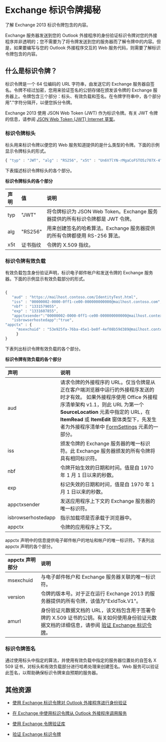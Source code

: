 
# <a name="inside-the-exchange-identity-token"></a>Exchange 标识令牌揭秘
了解 Exchange 2013 标识令牌包含的内容。



Exchange 服务器发送到您的 Outlook 外接程序的身份验证标识令牌对您的外接程序并非透明的；您不需要为了将令牌发送到您的服务器而了解令牌中的内容。但是，如果要编写与您的 Outlook 外接程序交互的 Web 服务代码，则需要了解标识令牌包含的内容。

## <a name="what-is-an-identity-token?"></a>什么是标识令牌？


标识令牌是一个 64 位编码的 URL 字符串，由发送它的 Exchange 服务器自签名。令牌不经过加密，您用来验证签名的公钥存储在颁发该令牌的 Exchange 服务器上。令牌包含三个部分：标头、有效负载和签名。在令牌字符串中，各个部分用"."字符分隔开，以便您拆分令牌。

Exchange 2013 使用 JSON Web Token (JWT) 作为标识令牌。有关 JWT 令牌的信息，请参阅 [JSON Web Token (JWT) Internet 草案](http://self-issued.info/docs/draft-goland-json-web-token-00.html)。


### <a name="identity-token-header"></a>标识令牌标头

标头用来标识令牌以便您的 Web 服务知道提供的是什么类型的令牌。下面的示例显示令牌标头的形式。

```js
{ "typ" : "JWT", "alg" : "RS256", "x5t" : "Un6V7lYN-rMgaCoFSTO5z707X-4" }
```

下表描述标识令牌标头的各个部分。


**标识令牌标头的各个部分**


|**声明**|**值**|**说明**|
|:-----|:-----|:-----|
|typ|"JWT"|将令牌标识为 JSON Web Token。Exchange 服务器提供的所有标识令牌都是 JWT 令牌。|
|alg|"RS256"|用来创建签名的哈希算法。Exchange 服务器提供的所有令牌都使用 RS-256 算法。|
|x5t|证书指纹|令牌的 X.509 指纹。|

### <a name="identity-token-payload"></a>标识令牌有效负载

有效负载包含身份验证声明，标识电子邮件帐户和发送令牌的 Exchange 服务器。下面的示例显示有效负载部分的形式。
```js

{ 
   "aud" : "https://mailhost.contoso.com/IdentityTest.html", 
   "iss" : "00000002-0000-0ff1-ce00-000000000000@mailhost.contoso.com", 
   "nbf" : "1331579055", 
   "exp" : "1331607855", 
   "appctxsender":"00000002-0000-0ff1-ce00-000000000000@mailhost.context.com",
   "isbrowserhostedapp":"true",
"appctx" : { 
     "msexchuid" : "53e925fa-76ba-45e1-be0f-4ef08b59d389@mailhost.contoso.com" "version" : "ExIdTok.V1" "amurl" :         "https://mailhost.contoso.com:443/autodiscover/metadata/json/1" 
     } 
}
```
下表列出标识令牌有效负载的各个部分。


**标识令牌有效负载的各个部分**


|**声明**|**说明**|
|:-----|:-----|
|aud|请求令牌的外接程序的 URL。仅当令牌是从正在客户端浏览器中运行的外接程序发送的时才有效。 如果外接程序使用 Office 外接程序清单架构 v1.1，则此 URL 为第一个  **SourceLocation** 元素中指定的 URL，在 **ItemRead** 或 **ItemEdit** 窗体类型下，先发生者为外接程序清单中 [FormSettings](http://msdn.microsoft.com/en-us/library/0d1a311d-939d-78c1-e968-89ddf7ebc4b4%28Office.15%29.aspx) 元素的一部分。|
|iss|颁发令牌的 Exchange 服务器的唯一标识符。此 Exchange 服务器颁发的所有令牌将具有相同标识符。|
|nbf|令牌开始生效的日期和时间。值是自 1970 年 1 月 1 日以来的秒数。 |
|exp|标记失效的日期和时间，值是自 1970 年 1 月 1 日以来的秒数。|
|appctxsender|发送应用程序上下文的 Exchange 服务器的唯一标识符。|
|isbrowserhostedapp|指示加载项是否承载于浏览器中。|
|appctx|令牌的应用程序上下文。 |
appctx 声明中的信息提供电子邮件帐户的地址和帐户的唯一标识符。下表列出 appctx 声明的各个部分。



|**appctx 声明部分**|**说明**|
|:-----|:-----|
|msexchuid|与电子邮件帐户和 Exchange 服务器关联的唯一标识符。|
|version|令牌的版本号。对于正在运行 Exchange 2013 的服务器提供的所有令牌，该值为"ExIdTok.V1"。|
|amurl|身份验证元数据文档的 URL，该文档包含用于签署令牌的 X.509 证书的公钥。有关如何使用身份验证元数据文档的详细信息，请参阅 [验证 Exchange 标识令牌](../outlook/validate-an-identity-token.md)。|

### <a name="identity-token-signature"></a>标识令牌签名

通过使用标头中指定的算法，并使用有效负载中指定的服务器位置处的自签名 X 509 证书，对标头和有效负载部分进行哈希处理来创建签名。Web 服务可以验证此签名，以帮助确保标识令牌来自预期的服务器。


## <a name="additional-resources"></a>其他资源



- [使用 Exchange 标识令牌对 Outlook 外接程序进行身份验证](../outlook/authentication.md)
    
- [在 Exchange 中使用标识令牌从 Outlook 外接程序调用服务](../outlook/call-a-service-by-using-an-identity-token.md)
    
- [使用 Exchange 令牌验证库](../outlook/use-the-token-validation-library.md)
    
- [验证 Exchange 标识令牌](../outlook/validate-an-identity-token.md)
    
